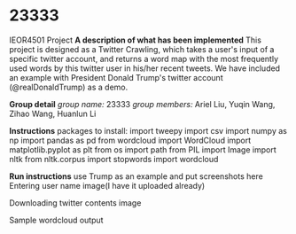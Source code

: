 # 23333
IEOR4501 Project
**A description of what has been implemented**
This project is designed as a Twitter Crawling, which takes a user's input of a specific twitter account, and returns a word map with the most frequently used words by this twitter user in his/her recent tweets.
We have included an example with President Donald Trump's twitter account (@realDonaldTrump) as a demo.


**Group detail**
*group name:* 23333
*group members:* Ariel Liu, Yuqin Wang, Zihao Wang, Huanlun Li

**Instructions**
packages to install:
import tweepy
import csv
import numpy as np
import pandas as pd
from wordcloud import WordCloud
import matplotlib.pyplot as plt
from os import path
from PIL import Image
import nltk
from nltk.corpus import stopwords
import wordcloud

**Run instructions**
use Trump as an example and put screenshots here
Entering user name image(I have it uploaded already)

Downloading twitter contents image

Sample wordcloud output
